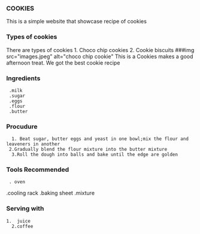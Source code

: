 ### COOKIES
This is a simple website that showcase recipe of cookies
### Types of cookies
There are types of cookies
      1. Choco chip cookies
      2. Cookie biscuits
    ###img src="images.jpeg" alt="choco chip cookie"
  This is a   Cookies makes a good afternoon treat. We got the best cookie recipe    
  ### Ingredients
     .milk
     .sugar
     .eggs
     .flour
     .butter
  ### Procudure
      1. Beat sugar, butter eggs and yeast in one bowl;mix the flour and leaveners in another
     2.Gradually blend the flour mixture into the butter mixture
      3.Roll the dough into balls and bake until the edge are golden  
### Tools Recommended
     . oven
   .cooling rack
   .baking sheet
    .mixture
 ### Serving with
    1.  juice
      2.coffee 
